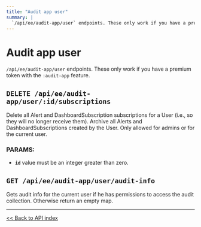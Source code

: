 ```yaml
---
title: "Audit app user"
summary: |
  `/api/ee/audit-app/user` endpoints. These only work if you have a premium token with the `:audit-app` feature.
---
```


# Audit app user

`/api/ee/audit-app/user` endpoints. These only work if you have a premium token with the `:audit-app` feature.

## `DELETE /api/ee/audit-app/user/:id/subscriptions`

Delete all Alert and DashboardSubscription subscriptions for a User (i.e., so they will no longer receive them).
  Archive all Alerts and DashboardSubscriptions created by the User. Only allowed for admins or for the current user.

### PARAMS:

-  **`id`** value must be an integer greater than zero.

## `GET /api/ee/audit-app/user/audit-info`

Gets audit info for the current user if he has permissions to access the audit collection.
  Otherwise return an empty map.

---

[<< Back to API index](../../api-documentation.md)